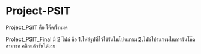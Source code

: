 # Project-PSIT

Project_PSIT คือ โค๊ดทั้งหมด

Prolect_PSIT_Final มี 2 ไฟล์ คือ 1.ไฟล์รูปที่ไว้ใช้รันในโปรแกรม 2.ไฟล์โปรแกรมในการรันโค๊ดสามารถ คลิกแล้วรันได้เลย
